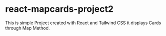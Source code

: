 # react-mapcards-project2
This is simple Project created with React and Tailwind CSS it displays Cards through Map Method.
